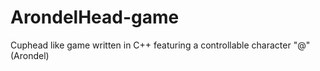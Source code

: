 # ArondelHead-game
Cuphead like game written in C++ featuring a controllable character "@" (Arondel)
